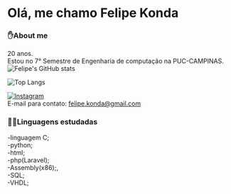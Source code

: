 # Olá, me chamo Felipe Konda
### ✋About me
20 anos.
<br>
Estou no 7° Semestre de Engenharia de computação na PUC-CAMPINAS.
<br>
![Felipe's GitHub stats](https://github-readme-stats.vercel.app/api?username=FelipeDiasKonda&show_icons=true&theme=dracula)

![Top Langs](https://github-readme-stats.vercel.app/api/top-langs/?username=FelipeDiasKonda&hide_progress=true&theme=dracula)

[![Instagram](https://img.shields.io/badge/Instagram-E4405F?style=for-the-badge&logo=instagram&logoColor=white)](https://www.instagram.com/felipe_konda/)
<br>
E-mail para contato: felipe.konda@gmail.com
<br>
### 👨‍💻Linguagens estudadas
-linguagem C;<br>
-python;<br>
-html;<br>
-php(Laravel);<br>
-Assembly(x86);,<br>
-SQL;<br>
-VHDL;


